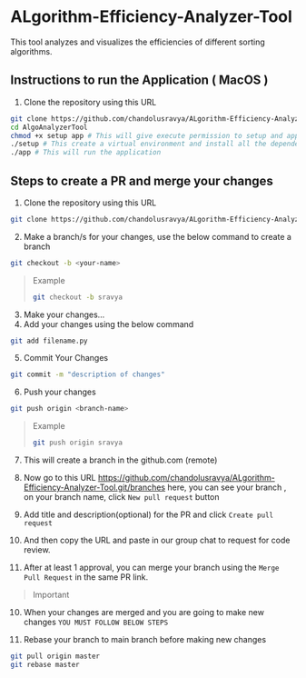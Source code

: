 # ALgorithm-Efficiency-Analyzer-Tool

This tool analyzes and visualizes the efficiencies of different sorting algorithms.

## Instructions to run the Application ( MacOS )

1. Clone the repository using this URL

```bash
git clone https://github.com/chandolusravya/ALgorithm-Efficiency-Analyzer-Tool.git
cd AlgoAnalyzerTool
chmod +x setup app # This will give execute permission to setup and app files
./setup # This create a virtual environment and install all the dependencies
./app # This will run the application
```



## Steps to create a PR and merge your changes

1. Clone the repository using this URL

```bash
git clone https://github.com/chandolusravya/ALgorithm-Efficiency-Analyzer-Tool.git
```

2. Make a branch/s for your changes, use the below command to create a branch

```bash
git checkout -b <your-name>
```

> Example
> ```bash
> git checkout -b sravya
> ```

3. Make your changes...
4. Add your changes using the below command

```bash
git add filename.py
```

5. Commit Your Changes

```bash
git commit -m "description of changes"
```

6. Push your changes

```bash
git push origin <branch-name>
```

> Example
> ```bash
> git push origin sravya
> ```

7. This will create a branch in the github.com (remote)

8. Now go to this URL https://github.com/chandolusravya/ALgorithm-Efficiency-Analyzer-Tool.git/branches here, you can see your branch , on your
   branch name, click `New pull request` button

9. Add title and description(optional) for the PR and click `Create pull request`

8. And then copy the URL and paste in our group chat to request for code review.

9. After at least 1 approval, you can merge your branch using the `Merge Pull Request` in the same PR link.

> Important

10. When your changes are merged and you are going to make new changes `YOU MUST FOLLOW BELOW STEPS`

11. Rebase your branch to main branch before making new changes

```bash
git pull origin master
git rebase master
```



